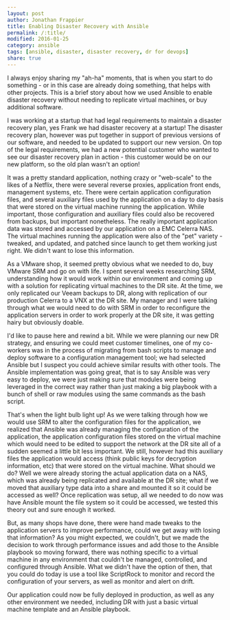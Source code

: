 ```yaml
---
layout: post
author: Jonathan Frappier
title: Enabling Disaster Recovery with Ansible
permalink: /:title/
modified: 2016-01-25
category: ansible
tags: [ansible, disaster, disaster recovery, dr for devops]
share: true
---
```

I always enjoy sharing my "ah-ha" moments, that is when you start to do something - or in this case are already doing something, that helps with other projects. This is a brief story about how we used Ansible to enable disaster recovery without needing to replicate virtual machines, or buy additional software.

I was working at a startup that had legal requirements to maintain a disaster recovery plan, yes Frank we had disaster recovery at a startup! The disaster recovery plan, however was put together in support of previous versions of our software, and needed to be updated to support our new version. On top of the legal requirements, we had a new potential customer who wanted to see our disaster recovery plan in action - this customer would be on our new platform, so the old plan wasn't an option!

It was a pretty standard application, nothing crazy or "web-scale" to the likes of a Netflix, there were several reverse proxies, application front ends, management systems, etc. There were certain application configuration files, and several auxiliary files used by the application on a day to day basis that were stored on the virtual machine running the application. While important, those configuration and auxiliary files could also be recovered from backups, but important nonetheless. The really important application data was stored and accessed by our application on a EMC Celerra NAS. The virtual machines running the application were also of the "pet" variety - tweaked, and updated, and patched since launch to get them working just right. We didn't want to lose this information.

As a VMware shop, it seemed pretty obvious what we needed to do, buy VMware SRM and go on with life. I spent several weeks researching SRM, understanding how it would work within our environment and coming up with a solution for replicating virtual machines to the DR site. At the time, we only replicated our Veeam backups to DR, along with replication of our production Celerra to a VNX at the DR site. My manager and I were talking through what we would need to do with SRM in order to reconfigure the application servers in order to work properly at the DR site, it was getting hairy but obviously doable.

I'd like to pause here and rewind a bit. While we were planning our new DR strategy, and ensuring we could meet customer timelines, one of my co-workers was in the process of migrating from bash scripts to manage and deploy software to a configuration management tool; we had selected Ansible but I suspect you could achieve similar results with other tools. The Ansible implementation was going great, that is to say Ansible was very easy to deploy, we were just making sure that modules were being leveraged in the correct way rather than just making a big playbook with a bunch of shell or raw modules using the same commands as the bash script.

That's when the light bulb light up! As we were talking through how we would use SRM to alter the configuration files for the application, we realized that Ansible was already managing the configuration of the application, the application configuration files stored on the virtual machine which would need to be edited to support the network at the DR site all of a sudden seemed a little bit less important. We still, however had this auxiliary files the application would access (think public keys for decryption information, etc) that were stored on the virtual machine. What should we do? Well we were already storing the actual application data on a NAS, which was already being replicated and available at the DR site; what if we moved that auxiliary type data into a share and mounted it so it could be accessed as well? Once replication was setup, all we needed to do now was have Ansible mount the file system so it could be accessed, we tested this theory out and sure enough it worked.

But, as many shops have done, there were hand made tweaks to the application servers to improve performance, could we get away with losing that information? As you might expected, we couldn't, but we made the decision to work through performance issues and add those to the Ansible playbook so moving forward, there was nothing specific to a virtual machine in any environment that couldn't be managed, controlled, and configured through Ansible. What we didn't have the option of then, that you could do today is use a tool like ScriptRock to monitor and record the configuration of your servers, as well as monitor and alert on drift.

Our application could now be fully deployed in production, as well as any other environment we needed, including DR with just a basic virtual machine template and an Ansible playbook.